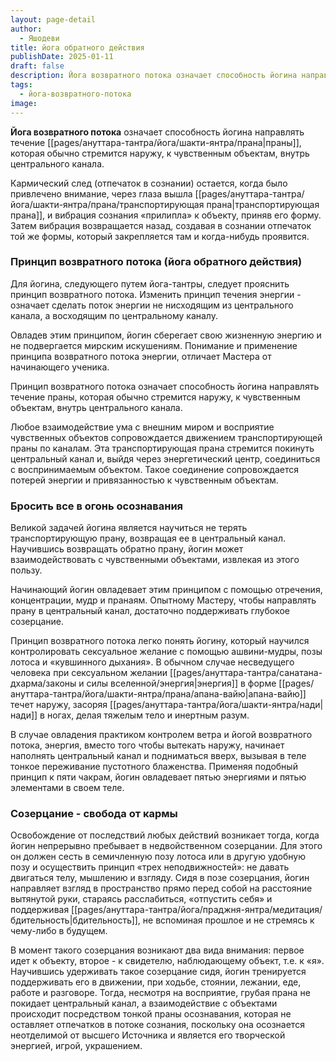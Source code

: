 ```yaml
---
layout: page-detail
author:
  - Яшодеви
title: йога обратного действия
publishDate: 2025-01-11
draft: false
description: Йога возвратного потока означает способность йогина направлять течение pages/Ануттара-тантра/шакти-янтра/прана|праны, которая обычно стремится наружу, к чувственным объектам, внутрь центрального канала.
tags:
  - йога-возвратного-потока
image:
---
```

**Йога возвратного потока** означает способность йогина направлять течение [[pages/ануттара-тантра/йога/шакти-янтра/прана|праны]], которая обычно стремится наружу, к чувственным объектам, внутрь центрального канала. 

Кармический след (отпечаток в сознании) остается, когда было привлечено внимание, через глаза вышла [[pages/ануттара-тантра/йога/шакти-янтра/прана/транспортирующая прана|транспортирующая прана]], и вибрация сознания «прилипла» к объекту, приняв его форму. Затем вибрация возвращается назад, создавая в сознании отпечаток той же формы, который закрепляется там и когда-нибудь проявится. 

### Принцип возвратного потока (йога обратного действия) 

Для йогина, следующего путем йога-тантры, следует прояснить принцип возвратного потока. Изменить принцип течения энергии - означает сделать поток энергии не нисходящим из центрального канала, а восходящим по центральному каналу. 

Овладев этим принципом, йогин сберегает свою жизненную энергию и не подвергается мирским искушениям. Понимание и применение принципа возвратного потока энергии, отличает Мастера от начинающего ученика. 

Принцип возвратного потока означает способность йогина направлять течение праны, которая обычно стремится наружу, к чувственным объектам, внутрь центрального канала. 

Любое взаимодействие ума с внешним миром и восприятие чувственных объектов сопровождается движением транспортирующей праны по каналам. Эта транспортирующая прана стремится покинуть центральный канал и, выйдя через энергетический центр, соединиться с воспринимаемым объектом. Такое соединение сопровождается потерей энергии и привязанностью к чувственным объектам. 

### Бросить все в огонь осознавания

Великой задачей йогина является научиться не терять транспортирующую прану, возвращая ее в центральный канал. Научившись возвращать обратно прану, йогин может взаимодействовать с чувственными объектами, извлекая из этого пользу. 

Начинающий йогин овладевает этим принципом с помощью отречения, концентрации, мудр и пранаям. Опытному Мастеру, чтобы направлять прану в центральный канал, достаточно поддерживать глубокое созерцание. 

Принцип возвратного потока легко понять йогину, который научился контролировать сексуальное желание с помощью ашвини-мудры, позы лотоса и «кувшинного дыхания». В обычном случае несведущего человека при сексуальном желании [[pages/ануттара-тантра/санатана-дхарма/законы и силы вселенной/энергия|энергия]] в форме [[pages/ануттара-тантра/йога/шакти-янтра/прана/апана-вайю|апана-вайю]] течет наружу, засоряя [[pages/ануттара-тантра/йога/шакти-янтра/нади|нади]] в ногах, делая тяжелым тело и инертным разум. 

В случае овладения практиком контролем ветра и йогой возвратного потока, энергия, вместо того чтобы вытекать наружу, начинает наполнять центральный канал и подниматься вверх, вызывая в теле тонкое переживание пустотного блаженства. Применяя подобный принцип к пяти чакрам, йогин овладевает пятью энергиями и пятью элементами в своем теле. 

### Созерцание - свобода от кармы 

Освобождение от последствий любых действий возникает тогда, когда йогин непрерывно пребывает в недвойственном созерцании. Для этого он должен сесть в семичленную позу лотоса или в другую удобную позу и осуществить принцип «трех неподвижностей»: не давать двигаться телу, мышлению и взгляду. Сидя в позе созерцания, йогин направляет взгляд в пространство прямо перед собой на расстояние вытянутой руки, стараясь расслабиться, «отпустить себя» и поддерживая [[pages/ануттара-тантра/йога/праджня-янтра/медитация/бдительность|бдительность]], не вспоминая прошлое и не стремясь к чему-либо в будущем. 

В момент такого созерцания возникают два вида внимания: первое идет к объекту, второе - к свидетелю, наблюдающему объект, т.е. к «я». Научившись удерживать такое созерцание сидя, йогин тренируется поддерживать его в движении, при ходьбе, стоянии, лежании, еде, работе и разговоре. Тогда, несмотря на восприятие, грубая прана не покидает центральный канал, а взаимодействие с объектами происходит посредством тонкой праны осознавания, которая не оставляет отпечатков в потоке сознания, поскольку она осознается неотделимой от высшего Источника и является его творческой энергией, игрой, украшением.